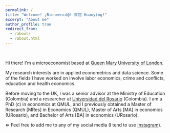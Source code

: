 ```yaml
---
permalink: /
title: "Welcome! ¡Bienvenid@! 欢迎 Huānyíng!"
excerpt: "About me"
author_profile: true
redirect_from: 
  - /about/
  - /about.html
---
```


<br>

Hi there! I'm a microeconomist based at [Queen Mary University of London](https://www.qmul.ac.uk).

My research interests are in applied econometrics and data science. Some of the fields I have worked on involve labor economics, crime and conflicts, education and health economics.

Before moving to the UK, I was a senior advisor at the Ministry of Education (Colombia) and a researcher at [Universidad del Rosario](https://www.urosario.edu.co/inicio/) (Colombia). I am a PhD (c) in economics at QMUL, and I previously obtained a Master of Research [MRes] in Economics (QMUL), Master of Arts [MA] in economics (URosario), and Bachelor of Arts [BA] in economics (URosario).

$\Leftarrow$ Feel free to add me to any of my social media (I tend to use [Instagram](https://www.instagram.com/e_felipe_ml/)).